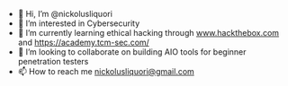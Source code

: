 - 👋 Hi, I’m @nickolusliquori
- 👀 I’m interested in Cybersecurity
- 🌱 I’m currently learning ethical hacking through www.hackthebox.com and https://academy.tcm-sec.com/
- 💞️ I’m looking to collaborate on building AIO tools for beginner penetration testers
- 📫 How to reach me nickolusliquori@gmail.com 

<!---
nickolusliquori/nickolusliquori is a ✨ special ✨ repository because its `README.md` (this file) appears on your GitHub profile.
You can click the Preview link to take a look at your changes.
--->
